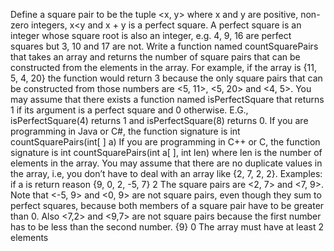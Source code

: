 Define a square pair to be the tuple <x, y> where x and y are positive, non-zero integers, x<y
and x + y is a perfect square. A perfect square is an integer whose square root is also an integer,
e.g. 4, 9, 16 are perfect squares but 3, 10 and 17 are not. Write a function named
countSquarePairs that takes an array and returns the number of square pairs that can be
constructed from the elements in the array. For example, if the array is {11, 5, 4, 20} the function
would return 3 because the only square pairs that can be constructed from those numbers are <5,
11>,
<5, 20> and <4, 5>. You may assume that there exists a function named isPerfectSquare
that returns 1 if its argument is a perfect square and 0 otherwise. E.G., isPerfectSquare(4)
returns 1 and isPerfectSquare(8) returns 0.
If you are programming in Java or C#, the function signature is
int countSquarePairs(int[ ] a)
If you are programming in C++ or C, the function signature is
int countSquarePairs(int a[ ], int len) where len is the number of elements in the array.
You may assume that there are no duplicate values in the array, i.e, you don’t have to deal
with an array like {2, 7, 2, 2}.
Examples:
if a is return reason
{9, 0, 2, -5, 7} 2 The square pairs are <2, 7> and <7, 9>. Note that <-5, 9>
and <0, 9> are not square pairs, even though they sum to
perfect squares, because both members of a square pair
have to be greater than 0. Also <7,2> and <9,7> are not
square pairs because the first number has to be less than the
second number.
{9} 0 The array must have at least 2 elements